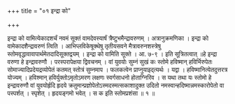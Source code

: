 +++
title = "०१ इन्द्रा को"

+++

इन्द्रा को वामित्येकादशर्चं नवमं सूक्तं वामदेवस्यार्षं त्रैष्टुभमैन्द्रावरुणम् । अत्रानुक्रमणिका । इन्द्रा को वामेकादशैन्द्रावरुणं त्विति । आभिप्लविकेषूक्थेषु तृतीयसवने मैत्रावरुनशस्त्रेषु स्तोमवृद्धावावापार्थमेतदादिसूक्तद्वयम् । इन्द्रा को वामिति सूक्ते । आ. ७-९ । इति सूत्रितत्वात् ॥हे इन्द्रा वरुणा हे इन्द्रावरुणौ । परस्परापेक्षया द्विवचनम् । वां युवयोः सुम्नं सुखं कः स्तोमे हविष्मान् हविर्भिरुपेतः सोमाज्यादिप्रदेयद्रव्योपेतं कतमत् स्तोत्रं सुम्नमाप । फलकत्वेन प्राप्नुयाइद्त्यर्थः । यद्वा । हविष्मानित्येतदुत्तरत्र योज्यम् । हविश्मान् हविर्युक्तोऽमृतोऽमरण लक्षणः स्वर्गसाधनो होताग्निरिव । स यथा तथा यः स्तोमो हे इन्द्रावरुणौ वां युवयोर्हृदि हृदये क्रतुमान्प्रज्ञोपेतोऽस्मदस्मत्सकाशादुक्त उदितो नमस्वान्हदिष्मान्नमस्कारोपेतो वा पस्पर्शत् । स्पृशेत् । हृदयङ्गमो भवेत् । स क इति स्तोमप्रशंसा ॥ १ ॥